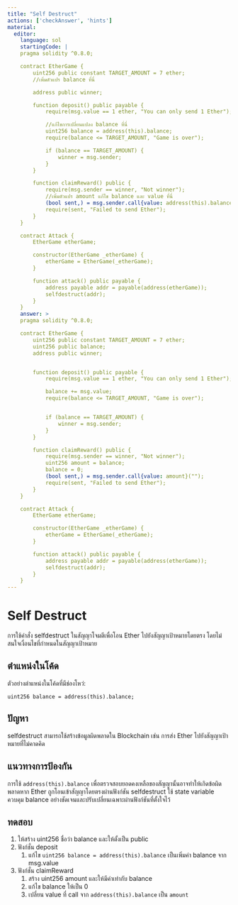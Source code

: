 ```yaml
---
title: "Self Destruct"
actions: ['checkAnswer', 'hints']
material: 
  editor:
    language: sol
    startingCode: |
    pragma solidity ^0.8.0;

    contract EtherGame {
        uint256 public constant TARGET_AMOUNT = 7 ether;
        //เพิ่มตัวแปร balance ที่นี่ 

        address public winner;

        function deposit() public payable {
            require(msg.value == 1 ether, "You can only send 1 Ether");

            //แก้ไขการเปลี่ยนแปลง balance ที่นี่
            uint256 balance = address(this).balance;
            require(balance <= TARGET_AMOUNT, "Game is over");

            if (balance == TARGET_AMOUNT) {
                winner = msg.sender;
            }
        }

        function claimReward() public {
            require(msg.sender == winner, "Not winner");
            //เพิ่มตัวแปร amount แก้ไข balance และ value ที่นี่
            (bool sent,) = msg.sender.call{value: address(this).balance}("");
            require(sent, "Failed to send Ether");
        }
    }

    contract Attack {
        EtherGame etherGame;

        constructor(EtherGame _etherGame) {
            etherGame = EtherGame(_etherGame);
        }

        function attack() public payable {
            address payable addr = payable(address(etherGame));
            selfdestruct(addr);
        }
    }
    answer: > 
    pragma solidity ^0.8.0;

    contract EtherGame {
        uint256 public constant TARGET_AMOUNT = 7 ether;
        uint256 public balance;
        address public winner;


        function deposit() public payable {
            require(msg.value == 1 ether, "You can only send 1 Ether");

            balance += msg.value;
            require(balance <= TARGET_AMOUNT, "Game is over");


            if (balance == TARGET_AMOUNT) {
                winner = msg.sender;
            }
        }

        function claimReward() public {
            require(msg.sender == winner, "Not winner");
            uint256 amount = balance;
            balance = 0;
            (bool sent,) = msg.sender.call{value: amount}("");
            require(sent, "Failed to send Ether");
        }
    }

    contract Attack {
        EtherGame etherGame;

        constructor(EtherGame _etherGame) {
            etherGame = EtherGame(_etherGame);
        }

        function attack() public payable {
            address payable addr = payable(address(etherGame));
            selfdestruct(addr);
        }
    }
---
```


# Self Destruct

การใช้คำสั่ง selfdestruct ในสัญญาโจมตีเพื่อโอน Ether ไปยังสัญญาเป้าหมายโดยตรง โดยไม่สนใจเงื่อนไขที่กำหนดในสัญญาเป้าหมาย

## ตำแหน่งในโค้ด

ตัวอย่างตำแหน่งในโค้ดที่มีช่องโหว่:

`uint256 balance = address(this).balance;`

## ปัญหา

selfdestruct สามารถใช้สร้างข้อมูลผิดพลาดใน Blockchain เช่น การส่ง Ether ไปยังสัญญาเป้าหมายที่ไม่คาดคิด

## แนวทางการป้องกัน

การใช้ `address(this).balance` เพื่อตรวจสอบยอดคงเหลือของสัญญานั้นอาจทำให้เกิดข้อผิดพลาดหาก Ether ถูกโอนเข้าสัญญาโดยตรงผ่านฟังก์ชัน selfdestruct
ใช้ state variable ควบคุม balance อย่างชัดเจนและปรับเปลี่ยนเฉพาะผ่านฟังก์ชันที่ตั้งใจไว้

## ทดสอบ

1. ให้สร้าง uint256 ชื่อว่า balance และให้ตั้งเป็น public
2. ฟังก์ชั่น deposit
   1. แก้ไข `uint256 balance = address(this).balance` เป็นเพิ่มค่า balance จาก msg.value
3. ฟังก์ชั่น claimReward
   1. สร้าง uint256 amount และให้มีค่าเท่ากับ balance
   2. แก้ไข balance ให้เป็น 0
   3. เปลี่ยน value ที่ call จาก `address(this).balance` เป็น `amount`
